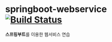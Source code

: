 # springboot-webservice [![Build Status](https://travis-ci.org/nanggo/springboot-webservice.svg?branch=master)](https://travis-ci.org/nanggo/springboot-webservice)
**스프링부트**를 이용한 웹서비스 연습
